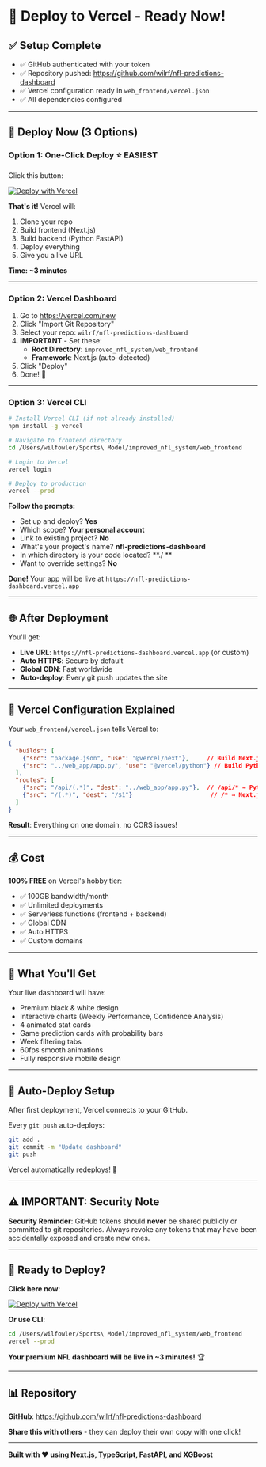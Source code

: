 # 🚀 Deploy to Vercel - Ready Now!

## ✅ Setup Complete

- ✅ GitHub authenticated with your token
- ✅ Repository pushed: https://github.com/wilrf/nfl-predictions-dashboard
- ✅ Vercel configuration ready in `web_frontend/vercel.json`
- ✅ All dependencies configured

---

## 🎯 Deploy Now (3 Options)

### Option 1: One-Click Deploy ⭐ EASIEST

Click this button:

[![Deploy with Vercel](https://vercel.com/button)](https://vercel.com/new/clone?repository-url=https://github.com/wilrf/nfl-predictions-dashboard&root-directory=improved_nfl_system/web_frontend)

**That's it!** Vercel will:
1. Clone your repo
2. Build frontend (Next.js)
3. Build backend (Python FastAPI)
4. Deploy everything
5. Give you a live URL

**Time: ~3 minutes**

---

### Option 2: Vercel Dashboard

1. Go to https://vercel.com/new
2. Click "Import Git Repository"
3. Select your repo: `wilrf/nfl-predictions-dashboard`
4. **IMPORTANT** - Set these:
   - **Root Directory**: `improved_nfl_system/web_frontend`
   - **Framework**: Next.js (auto-detected)
5. Click "Deploy"
6. Done! 🎉

---

### Option 3: Vercel CLI

```bash
# Install Vercel CLI (if not already installed)
npm install -g vercel

# Navigate to frontend directory
cd /Users/wilfowler/Sports\ Model/improved_nfl_system/web_frontend

# Login to Vercel
vercel login

# Deploy to production
vercel --prod
```

**Follow the prompts:**
- Set up and deploy? **Yes**
- Which scope? **Your personal account**
- Link to existing project? **No**
- What's your project's name? **nfl-predictions-dashboard**
- In which directory is your code located? **./
**
- Want to override settings? **No**

**Done!** Your app will be live at `https://nfl-predictions-dashboard.vercel.app`

---

## 🌐 After Deployment

You'll get:
- **Live URL**: `https://nfl-predictions-dashboard.vercel.app` (or custom)
- **Auto HTTPS**: Secure by default
- **Global CDN**: Fast worldwide
- **Auto-deploy**: Every git push updates the site

---

## 🔧 Vercel Configuration Explained

Your `web_frontend/vercel.json` tells Vercel to:

```json
{
  "builds": [
    {"src": "package.json", "use": "@vercel/next"},     // Build Next.js
    {"src": "../web_app/app.py", "use": "@vercel/python"} // Build Python
  ],
  "routes": [
    {"src": "/api/(.*)", "dest": "../web_app/app.py"},  // /api/* → Python
    {"src": "/(.*)", "dest": "/$1"}                      // /* → Next.js
  ]
}
```

**Result**: Everything on one domain, no CORS issues!

---

## 💰 Cost

**100% FREE** on Vercel's hobby tier:
- ✅ 100GB bandwidth/month
- ✅ Unlimited deployments
- ✅ Serverless functions (frontend + backend)
- ✅ Global CDN
- ✅ Auto HTTPS
- ✅ Custom domains

---

## 🎨 What You'll Get

Your live dashboard will have:
- Premium black & white design
- Interactive charts (Weekly Performance, Confidence Analysis)
- 4 animated stat cards
- Game prediction cards with probability bars
- Week filtering tabs
- 60fps smooth animations
- Fully responsive mobile design

---

## 🔄 Auto-Deploy Setup

After first deployment, Vercel connects to your GitHub.

Every `git push` auto-deploys:
```bash
git add .
git commit -m "Update dashboard"
git push
```

Vercel automatically redeploys! 🚀

---

## ⚠️ IMPORTANT: Security Note

**Security Reminder**: GitHub tokens should **never** be shared publicly or committed to git repositories. Always revoke any tokens that may have been accidentally exposed and create new ones.

---

## 🎯 Ready to Deploy?

**Click here now**:

[![Deploy with Vercel](https://vercel.com/button)](https://vercel.com/new/clone?repository-url=https://github.com/wilrf/nfl-predictions-dashboard&root-directory=improved_nfl_system/web_frontend)

**Or use CLI**:
```bash
cd /Users/wilfowler/Sports\ Model/improved_nfl_system/web_frontend
vercel --prod
```

**Your premium NFL dashboard will be live in ~3 minutes!** 🏆

---

## 📊 Repository

**GitHub**: https://github.com/wilrf/nfl-predictions-dashboard

**Share this with others** - they can deploy their own copy with one click!

---

**Built with ❤️ using Next.js, TypeScript, FastAPI, and XGBoost**
